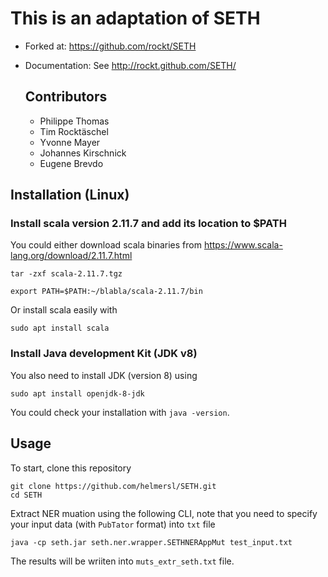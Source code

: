 # This is an adaptation of SETH
* Forked at: https://github.com/rockt/SETH
* Documentation: See http://rockt.github.com/SETH/



  ## Contributors
  - Philippe Thomas
  - Tim Rocktäschel
  - Yvonne Mayer
  - Johannes Kirschnick
  - Eugene Brevdo

## Installation (Linux)
### Install scala version 2.11.7 and add its location to $PATH

You could either download scala binaries from https://www.scala-lang.org/download/2.11.7.html

```
tar -zxf scala-2.11.7.tgz

export PATH=$PATH:~/blabla/scala-2.11.7/bin
```
Or install scala easily with 
```
sudo apt install scala
```


### Install Java development Kit (JDK v8)

You also need to install JDK (version 8) using 
```
sudo apt install openjdk-8-jdk
``` 
You could check your installation with `java -version`.

## Usage
To start, clone this repository
```
git clone https://github.com/helmersl/SETH.git
cd SETH
```
Extract NER muation using the following CLI, note that you need to specify your input data (with `PubTator` format) into `txt` file
```
java -cp seth.jar seth.ner.wrapper.SETHNERAppMut test_input.txt    
```
The results will be wriiten into `muts_extr_seth.txt` file. 

